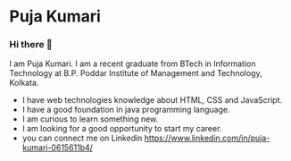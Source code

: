 # Puja Kumari

### Hi there 👋

<!--
**pjkri123/pjkri123** is a ✨ _special_ ✨ repository because its `README.md` (this file) appears on your GitHub profile.

Here are some ideas to get you started:

- 🔭 I’m currently working on ...
- 🌱 I’m currently learning ...
- 👯 I’m looking to collaborate on ...
- 🤔 I’m looking for help with ...
- 💬 Ask me about ...
- 📫 How to reach me: ...
- 😄 Pronouns: ...
- ⚡ Fun fact: ...
-->


I am Puja Kumari. I am a recent graduate from BTech in Information Technology at B.P. Poddar Institute of Management and Technology, Kolkata.

- I have web technologies knowledge about HTML, CSS and JavaScript.
- I have a good foundation in java programming language.
- I am curious to learn something new.
- I am looking for a good opportunity to start my career.
- you can connect me on Linkedin https://www.linkedin.com/in/puja-kumari-0615611b4/
